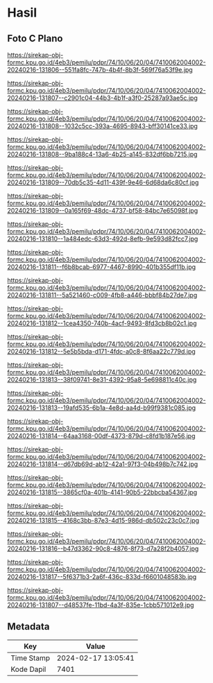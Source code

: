 # Hasil

## Foto C Plano

https://sirekap-obj-formc.kpu.go.id/4eb3/pemilu/pdpr/74/10/06/20/04/7410062004002-20240216-131806--551fa8fc-747b-4b4f-8b3f-569f76a53f9e.jpg

https://sirekap-obj-formc.kpu.go.id/4eb3/pemilu/pdpr/74/10/06/20/04/7410062004002-20240216-131807--c2901c04-44b3-4b1f-a3f0-25287a93ae5c.jpg

https://sirekap-obj-formc.kpu.go.id/4eb3/pemilu/pdpr/74/10/06/20/04/7410062004002-20240216-131808--1032c5cc-393a-4695-8943-bff30141ce33.jpg

https://sirekap-obj-formc.kpu.go.id/4eb3/pemilu/pdpr/74/10/06/20/04/7410062004002-20240216-131808--9ba188c4-13a6-4b25-a145-832df6bb7215.jpg

https://sirekap-obj-formc.kpu.go.id/4eb3/pemilu/pdpr/74/10/06/20/04/7410062004002-20240216-131809--70db5c35-4d11-439f-9e46-6d68da6c80cf.jpg

https://sirekap-obj-formc.kpu.go.id/4eb3/pemilu/pdpr/74/10/06/20/04/7410062004002-20240216-131809--0a165f69-48dc-4737-bf58-84bc7e65098f.jpg

https://sirekap-obj-formc.kpu.go.id/4eb3/pemilu/pdpr/74/10/06/20/04/7410062004002-20240216-131810--1a484edc-63d3-492d-8efb-9e593d82fcc7.jpg

https://sirekap-obj-formc.kpu.go.id/4eb3/pemilu/pdpr/74/10/06/20/04/7410062004002-20240216-131811--f6b8bcab-6977-4467-8990-401b355df11b.jpg

https://sirekap-obj-formc.kpu.go.id/4eb3/pemilu/pdpr/74/10/06/20/04/7410062004002-20240216-131811--5a521460-c009-4fb8-a446-bbbf84b27de7.jpg

https://sirekap-obj-formc.kpu.go.id/4eb3/pemilu/pdpr/74/10/06/20/04/7410062004002-20240216-131812--1cea4350-740b-4acf-9493-8fd3cb8b02c1.jpg

https://sirekap-obj-formc.kpu.go.id/4eb3/pemilu/pdpr/74/10/06/20/04/7410062004002-20240216-131812--5e5b5bda-d171-4fdc-a0c8-8f6aa22c779d.jpg

https://sirekap-obj-formc.kpu.go.id/4eb3/pemilu/pdpr/74/10/06/20/04/7410062004002-20240216-131813--38f09741-8e31-4392-95a8-5e698811c40c.jpg

https://sirekap-obj-formc.kpu.go.id/4eb3/pemilu/pdpr/74/10/06/20/04/7410062004002-20240216-131813--19afd535-6b1a-4e8d-aa4d-b99f9381c085.jpg

https://sirekap-obj-formc.kpu.go.id/4eb3/pemilu/pdpr/74/10/06/20/04/7410062004002-20240216-131814--64aa3168-00df-4373-879d-c8fd1b187e56.jpg

https://sirekap-obj-formc.kpu.go.id/4eb3/pemilu/pdpr/74/10/06/20/04/7410062004002-20240216-131814--d67db69d-ab12-42a1-97f3-04b498b7c742.jpg

https://sirekap-obj-formc.kpu.go.id/4eb3/pemilu/pdpr/74/10/06/20/04/7410062004002-20240216-131815--3865cf0a-401b-4141-90b5-22bbcba54367.jpg

https://sirekap-obj-formc.kpu.go.id/4eb3/pemilu/pdpr/74/10/06/20/04/7410062004002-20240216-131815--4168c3bb-87e3-4d15-986d-db502c23c0c7.jpg

https://sirekap-obj-formc.kpu.go.id/4eb3/pemilu/pdpr/74/10/06/20/04/7410062004002-20240216-131816--b47d3362-90c8-4876-8f73-d7a28f2b4057.jpg

https://sirekap-obj-formc.kpu.go.id/4eb3/pemilu/pdpr/74/10/06/20/04/7410062004002-20240216-131817--5f6371b3-2a6f-436c-833d-f6601048583b.jpg

https://sirekap-obj-formc.kpu.go.id/4eb3/pemilu/pdpr/74/10/06/20/04/7410062004002-20240216-131807--d48537fe-11bd-4a3f-835e-1cbb571012e9.jpg


## Metadata

| Key        | Value               |
| ---------- | ------------------- |
| Time Stamp | 2024-02-17 13:05:41 |
| Kode Dapil | 7401                |



